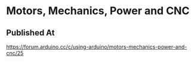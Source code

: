 # Motors, Mechanics, Power and CNC

## Published At

https://forum.arduino.cc/c/using-arduino/motors-mechanics-power-and-cnc/25
